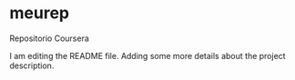 # meurep
Repositorio Coursera

I am editing the README file. Adding some more details about the project description.
